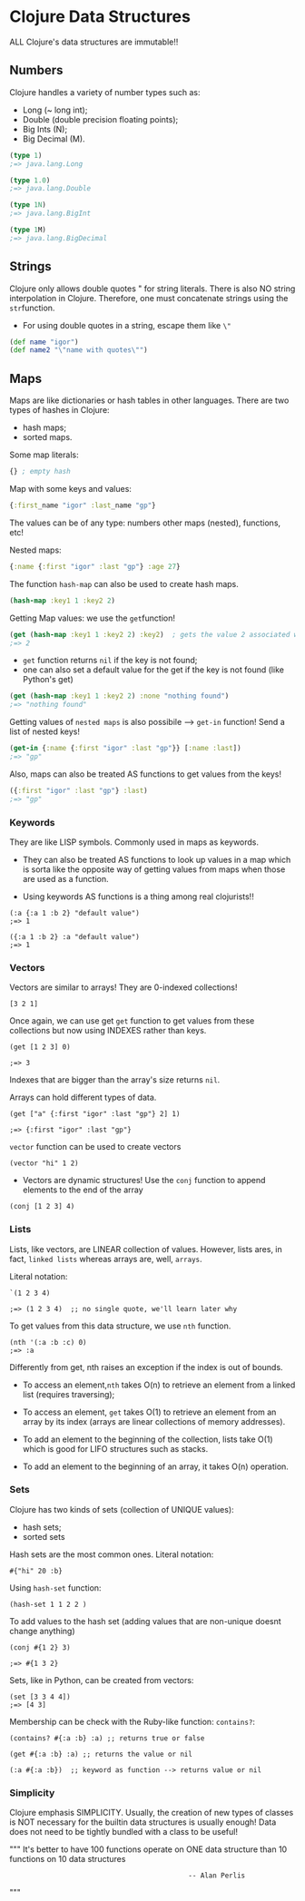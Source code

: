 # Clojure Data Structures

ALL Clojure's data structures are immutable!!

## Numbers

Clojure handles a variety of number types such as:

* Long (~ long int);
* Double (double precision floating points);
* Big Ints (N);
* Big Decimal (M).

```clojure
(type 1)
;=> java.lang.Long
```
```clojure
(type 1.0)
;=> java.lang.Double
```
```clojure
(type 1N)
;=> java.lang.BigInt
```
```clojure
(type 1M)
;=> java.lang.BigDecimal
```

## Strings

Clojure only allows double quotes " for string literals.
There is also NO string interpolation in Clojure. Therefore,
one must concatenate strings using the ```str```function.

* For using double quotes in a string, escape them like ```\"```

```clojure
(def name "igor")
(def name2 "\"name with quotes\"")
```

## Maps

Maps are like dictionaries or hash tables in other languages. There
are two types of hashes in Clojure:

* hash maps;
* sorted maps.

Some map literals:

```clojure
{} ; empty hash
```

Map with some keys and values:

```clojure
{:first_name "igor" :last_name "gp"}
```

The values can be of any type: numbers other maps (nested), functions, etc!

Nested maps:

```clojure
{:name {:first "igor" :last "gp"} :age 27}
```

The function ```hash-map``` can also be used to create hash maps.

```clojure
(hash-map :key1 1 :key2 2)
```

Getting Map values: we use the ```get```function!

```clojure
(get (hash-map :key1 1 :key2 2) :key2)  ; gets the value 2 associated with the :key2
;=> 2
```

* ```get``` function returns ```nil``` if the key is not found;
* one can also set a default value for the get if the key is not found (like Python's get)

```clojure
(get (hash-map :key1 1 :key2 2) :none "nothing found")
;=> "nothing found"
```

Getting values of ```nested maps``` is also possibile --> ```get-in``` function!
Send a list of nested keys!

```clojure
(get-in {:name {:first "igor" :last "gp"}} [:name :last])
;=> "gp"
```

Also, maps can also be treated AS functions to get values from the keys!

```clojure
({:first "igor" :last "gp"} :last)
;=> "gp"
```

### Keywords

They are like LISP symbols. Commonly used in maps as keywords.

* They can also be treated AS functions to look up values in a map which
is sorta like the opposite way of getting values from maps when those
are used as a function.

* Using keywords AS functions is a thing among real clojurists!!

```
(:a {:a 1 :b 2} "default value")
;=> 1

({:a 1 :b 2} :a "default value")
;=> 1
```

### Vectors

Vectors are similar to arrays! They are 0-indexed collections!

```
[3 2 1]
```

Once again, we can use get ```get``` function to get values
from these collections but now using INDEXES rather than keys.

```
(get [1 2 3] 0)

;=> 3
```
Indexes that are bigger than the array's size returns ```nil```.

Arrays can hold different types of data.

```
(get ["a" {:first "igor" :last "gp"} 2] 1)

;=> {:first "igor" :last "gp"}
```
```vector``` function can be used to create vectors

```
(vector "hi" 1 2)
```
* Vectors are dynamic structures! Use the ```conj``` function
to append elements to the end of the array

```
(conj [1 2 3] 4)
```

### Lists 

Lists, like vectors, are LINEAR collection of values. However,
lists ares, in fact, ```linked lists``` whereas arrays are, well, ```arrays```.

Literal notation:

```
`(1 2 3 4)

;=> (1 2 3 4)  ;; no single quote, we'll learn later why
```

To get values from this data structure, we use ```nth``` function.

```
(nth '(:a :b :c) 0)
;=> :a
```

Differently from get, nth raises an exception if the index is out of bounds.

* To access an element,```nth``` takes O(n) to retrieve an element from
a linked list (requires traversing);

* To access an element, ```get``` takes O(1) to retrieve an element from
an array by its index (arrays are linear collections of memory addresses).

* To add an element to the beginning of the collection, lists take O(1) which
is good for LIFO structures such as stacks.

* To add an element to the beginning of an array, it takes O(n) operation.

### Sets

Clojure has two kinds of sets (collection of UNIQUE values):

* hash sets;
* sorted sets

Hash sets are the most common ones. Literal notation:

```
#{"hi" 20 :b}
```

Using ```hash-set``` function:

```
(hash-set 1 1 2 2 )
```

To add values to the hash set (adding values that are non-unique doesnt change anything)

```
(conj #{1 2} 3)

;=> #{1 3 2}
```

Sets, like in Python, can be created from vectors:

```
(set [3 3 4 4])
;=> [4 3]
```

Membership can be check with the Ruby-like function: ```contains?```:

```
(contains? #{:a :b} :a) ;; returns true or false

(get #{:a :b} :a) ;; returns the value or nil

(:a #{:a :b})  ;; keyword as function --> returns value or nil
```

### Simplicity

Clojure emphasis SIMPLICITY. Usually, the creation of new types
of classes is NOT necessary for the builtin data structures is 
usually enough! Data does not need to be tightly bundled with a class
to be useful!

"""
It's better to have 100 functions operate on ONE data structure
than 10 functions on 10 data structures

                                                -- Alan Perlis
"""
